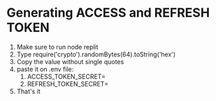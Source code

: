# Generating ACCESS and REFRESH TOKEN

1. Make sure to run node replit
2. Type require('crypto').randomBytes(64).toString('hex')
3. Copy the value without single quotes
4. paste it on .env file:
   1. ACCESS_TOKEN_SECRET=
   2. REFRESH_TOKEN_SECRET=
5. That's it
